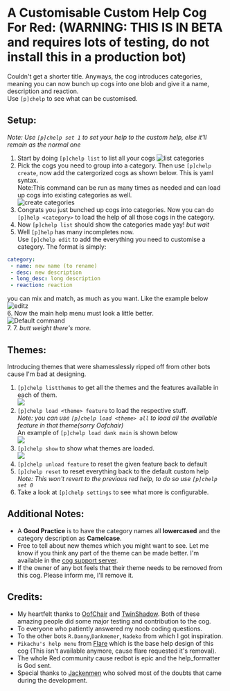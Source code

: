 # A Customisable Custom Help Cog For Red:  (WARNING: THIS IS IN BETA and requires lots of testing, do not install this in a production bot)
Couldn't get a shorter title. Anyways, the cog introduces categories, meaning you can now bunch up cogs into one blob and give it a name, description and reaction.  
Use `[p]chelp` to see what can be customised.

## Setup:
*Note: Use `[p]chelp set 1` to set your help to the custom help, else it'll remain as the normal one*
1. Start by doing `[p]chelp list` to list all your cogs
![list categories](https://i.imgur.com/tsn6Rnx.png=30x5)  
2. Pick the cogs you need to group into a category. Then use `[p]chelp create`, now add the catergorized cogs as shown below. This is yaml syntax.  
Note:This command can be run as many times as needed and can load up cogs into existing categories as well.  
![create categories](https://imgur.com/8XDvrHH.png=30x5)  
3. Congrats you just bunched up cogs into categories. Now you can do `[p]help <category>` to load the help of all those cogs in the category. 
4. Now `[p]chelp list` should show the categories made yay! *but wait*
5. Well `[p]help` has many incompletes now.  
Use `[p]chelp edit` to add the everything you need to customise a category. 
The format is simply:  
```yaml
category:
 - name: new name (to rename)
 - desc: new description
 - long_desc: long description
 - reaction: reaction
```
you can mix and match, as much as you want. Like the example below  
![editz](https://imgur.com/m4LtUy4.png)  
6. Now the main help menu must look a little better.  
![Default command](https://imgur.com/72GXRY8.png)  
7. 
7. *butt weight there's more.*  

## Themes:
Introducing themes that were shamesslessly ripped off from other bots cause I'm bad at designing.
1. `[p]chelp listthemes` to get all the themes and the features available in each of them.  
![](https://imgur.com/m83FC1N.png)
2. `[p]chelp load <theme> feature` to load the respective stuff.  
*Note: you can use `[p]chelp load <theme> all` to load all the available feature in that theme(sorry Oofchair)*    
An example of `[p]chelp load dank main` is shown below  
![](https://imgur.com/Fr1SS37.png)
3. `[p]chelp show` to show what themes are loaded.  
![](https://imgur.com/tW7sFkX.png)
4. `[p]chelp unload feature` to reset the given feature back to default
5. `[p]chelp reset` to reset everything back to the default custom help  
*Note: This won't revert to the previous red help, to do so use `[p]chelp set 0`*
6. Take a look at `[p]chelp settings` to see what more is configurable.
## Additional Notes:
- A **Good Practice** is to have the category names all **lowercased** and the category description as **Camelcase**.
- Free to tell about new themes which you might want to see. Let me know if you think any part of the theme can be made better. I'm available in the [cog support server]( https://discord.gg/GET4DVk).
- If the owner of any bot feels that their theme needs to be removed from this cog. Please inform me, I'll remove it.

## Credits:
- My heartfelt thanks to [OofChair](https://github.com/OofChair) and [TwinShadow](https://github.com/TwinDragon). Both of these amazing people did some major testing and contribution to the cog.
- To everyone who patiently answered my noob coding questions.
- To the other bots `R.Danny`,`Dankmemer`, `Nadeko` from which I got inspiration.
- `Pikachu's help menu` from [Flare](https://github.com/flaree/) which is the base help design of this cog (This isn't available anymore, cause flare requested it's removal).
- The whole Red community cause redbot is epic and the help_formatter is God sent.
- Special thanks to [Jackenmen](https://github.com/jack1142) who solved most of the doubts that came during the development.
